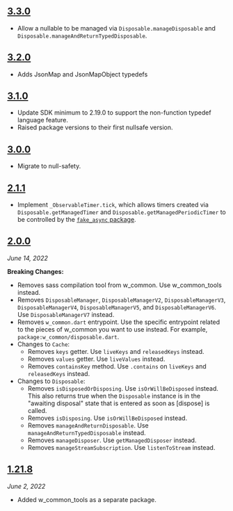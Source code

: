 ## [3.3.0](https://github.com/Workiva/w_common/compare/3.2.0...3.3.0)
- Allow a nullable to be managed via `Disposable.manageDisposable` and 
`Disposable.manageAndReturnTypedDisposable`.

## [3.2.0](https://github.com/Workiva/w_common/compare/3.1.0...3.2.0)

- Adds JsonMap and JsonMapObject typedefs

## [3.1.0](https://github.com/Workiva/w_common/compare/3.0.0...3.1.0)

- Update SDK minimum to 2.19.0 to support the non-function
 typedef language feature.
- Raised package versions to their first nullsafe version.

## [3.0.0](https://github.com/Workiva/w_common/compare/2.1.2...3.0.0)

- Migrate to null-safety.

## [2.1.1](https://github.com/Workiva/w_common/compare/2.1.0...2.1.1)

- Implement `_ObservableTimer.tick`, which allows timers created via
`Disposable.getManagedTimer` and `Disposable.getManagedPeriodicTimer` to be
controlled by the [`fake_async` package](https://pub.dev/packages/fake_async).

## [2.0.0](https://github.com/Workiva/w_common/compare/1.21.8...2.0.0)
_June 14, 2022_

**Breaking Changes:**
- Removes sass compilation tool from w_common. Use w_common_tools instead.
- Removes `DisposableManager`, `DisposableManagerV2`, `DisposableManagerV3`,
`DisposableManagerV4`, `DisposableManagerV5`, and `DisposableManagerV6`. Use
`DisposableManagerV7` instead.
- Removes `w_common.dart` entrypoint. Use the specific entrypoint related to
the pieces of w_common you want to use instead. For example,
`package:w_common/disposable.dart`.
- Changes to `Cache`:
  - Removes `keys` getter. Use `liveKeys` and `releasedKeys` instead.
  - Removes `values` getter. Use `liveValues` instead.
  - Removes `containsKey` method. Use `.contains` on `liveKeys` and `releasedKeys`
  instead.
- Changes to `Disposable`:
  - Removes `isDisposedOrDisposing`. Use `isOrWillBeDisposed` instead. This also returns
  true when the `Disposable` instance is in the "awaiting disposal" state that
  is entered as soon as [dispose] is called.
  - Removes `isDisposing`. Use `isOrWillBeDisposed` instead.
  - Removes `manageAndReturnDisposable`. Use `manageAndReturnTypedDisposable` instead.
  - Removes `manageDisposer`. Use `getManagedDisposer` instead.
  - Removes `manageStreamSubscription`. Use `listenToStream` instead.


## [1.21.8](https://github.com/Workiva/w_common/compare/1.21.7...1.21.8)
_June 2, 2022_

- Added w_common_tools as a separate package.
